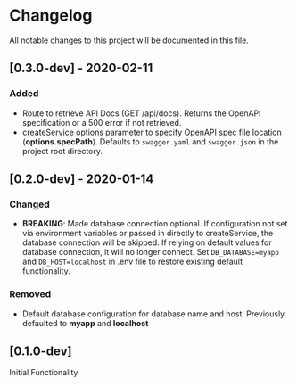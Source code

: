 # Changelog
All notable changes to this project will be documented in this file.

## [0.3.0-dev] - 2020-02-11
### Added
- Route to retrieve API Docs (GET /api/docs). Returns the OpenAPI specification or a 500 error if not retrieved.
- createService options parameter to specify OpenAPI spec file location
  (**options.specPath**). Defaults to `swagger.yaml` and `swagger.json` in the project root directory.

## [0.2.0-dev] - 2020-01-14
### Changed
- **BREAKING**: Made database connection optional. If configuration not set via environment variables or passed in directly
  to createService, the database connection will be skipped. If relying on default values for database connection, it will
  no longer connect. Set `DB_DATABASE=myapp` and `DB_HOST=localhost` in .env file to restore existing default functionality.

### Removed
- Default database configuration for database name and host. Previously defaulted to **myapp** and **localhost**

## [0.1.0-dev]
Initial Functionality
